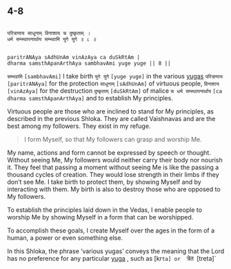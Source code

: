 ## 4-8


```shloka-sa

परित्राणाय साधूनाम् विनाशाय च दुष्कृताम् ।
धर्म सम्स्थापनार्थाय सम्भवामि युगे युगे ॥ ८ ॥

```
```shloka-sa-hk

paritrANAya sAdhUnAm vinAzAya ca duSkRtAm |
dharma samsthApanArthAya sambhavAmi yuge yuge || 8 ||

```
`सम्भवामि` `[sambhavAmi]` I take birth `युगे युगे` `[yuge yuge]` in the various 
[yugas](yugas) `परित्राणाय` `[paritrANAya]` for the protection `साधूनाम्` `[sAdhUnAm]` of virtuous people, `विनाशाय` `[vinAzAya]` for the destruction `दुष्कृताम्` `[duSkRtAm]` of malice `च धर्म सम्स्थापनार्थाय` `[ca dharma samsthApanArthAya]` and to establish My principles.

Virtuous people are those who are inclined to stand for My principles, as described in the previous Shloka. They are called Vaishnavas and are the best among my followers. They exist in my refuge. 



<a name='applnote_76'></a>
> I form Myself, so that My followers can grasp and worship Me.



My name, actions and form cannot be expressed by speech or thought. Without seeing Me, My followers would neither carry their body nor nourish it. They feel that passing a moment without seeing Me is like the passing a thousand cycles of creation. They would lose strength in their limbs if they don’t see Me. I take birth to protect them, by showing Myself and by interacting with them. My birth is also to destroy those who are opposed to My followers.

To establish the principles laid down in the Vedas, I enable people to worship Me by showing Myself in a form that can be worshipped. 

To accomplish these goals, I create Myself over the ages in the form of a human, a power or even something else.

In this Shloka, the phrase ‘various yugas’ conveys the meaning that the Lord has no preference for any particular 
[yuga](yugas)
, such as [kr`ta] or 
`त्रेत` `[treta]`



